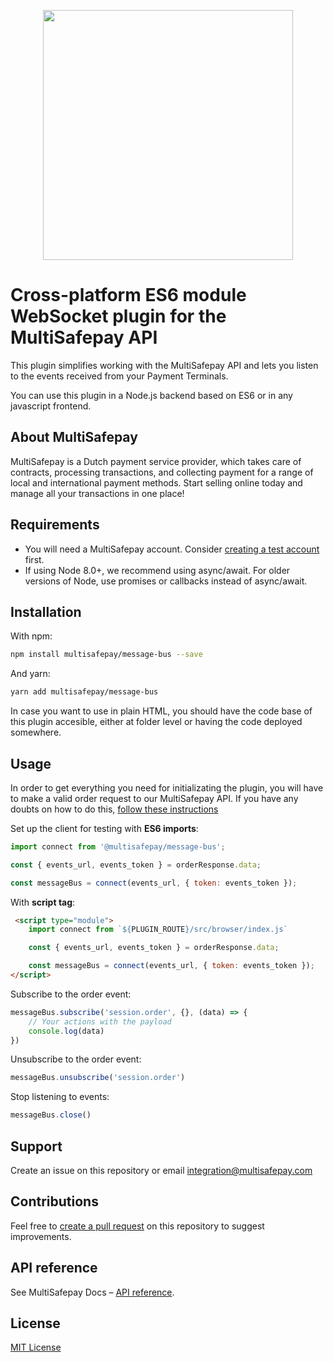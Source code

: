 <p align="center">
    <img src="https://camo.githubusercontent.com/517483ae0eaba9884f397e9af1c4adc7bbc231575ac66cc54292e00400edcd10/68747470733a2f2f7777772e6d756c7469736166657061792e636f6d2f66696c6561646d696e2f74656d706c6174652f696d672f6d756c7469736166657061792d6c6f676f2d69636f6e2e737667" width="400px" position="center">
</p>

# Cross-platform ES6 module WebSocket plugin for the MultiSafepay API

This plugin simplifies working with the MultiSafepay API and lets you listen to the events received from your Payment Terminals.

You can use this plugin in a Node.js backend based on ES6 or in any javascript frontend.

## About MultiSafepay

MultiSafepay is a Dutch payment service provider, which takes care of contracts, processing transactions, and collecting payment for a range of local and international payment methods. Start selling online today and manage all your transactions in one place!

## Requirements

- You will need a MultiSafepay account. Consider [creating a test account](https://testmerchant.multisafepay.com/signup) first.
- If using Node 8.0+, we recommend using async/await. For older versions of Node, use promises or callbacks instead of async/await.

## Installation

With npm:

```sh
npm install multisafepay/message-bus --save
```

And yarn:

```sh
yarn add multisafepay/message-bus
```

In case you want to use in plain HTML, you should have the code base of this plugin accesible, either at folder level or having the code deployed somewhere.

## Usage
In order to get everything you need for initializating the plugin, you will have to make a valid order request to our MultiSafepay API.
If you have any doubts on how to do this, [follow these instructions](https://docs.multisafepay.com/recipes/cloud-pos-payments)

Set up the client for testing with **ES6 imports**:

```javascript
import connect from '@multisafepay/message-bus';

const { events_url, events_token } = orderResponse.data;

const messageBus = connect(events_url, { token: events_token });
```

With **script tag**:

```html
 <script type="module">
    import connect from `${PLUGIN_ROUTE}/src/browser/index.js`

    const { events_url, events_token } = orderResponse.data;

    const messageBus = connect(events_url, { token: events_token });
</script>
```

Subscribe to the order event:

```javascript
messageBus.subscribe('session.order', {}, (data) => {
    // Your actions with the payload
    console.log(data)
})
```

Unsubscribe to the order event:

```javascript
messageBus.unsubscribe('session.order')
```

Stop listening to events:

```javascript
messageBus.close()
```


## Support

Create an issue on this repository or email <a href="mailto:integrationt@multisafepay.com">integration@multisafepay.com</a>

## Contributions

Feel free to [create a pull request](https://github.com/MultiSafepay/message-bus) on this repository to suggest improvements.

## API reference

See MultiSafepay Docs – [API reference](https://docs.multisafepay.com/api/).

## License

[MIT License](https://github.com/MultiSafepay/message-bus/blob/master/LICENSE)
